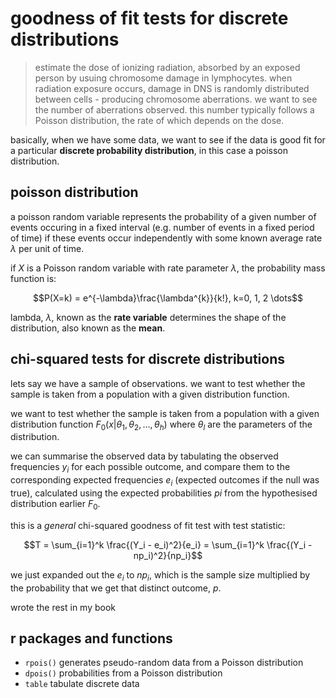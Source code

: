 # goodness of fit tests for discrete distributions

> estimate the dose of ionizing radiation, absorbed by an exposed person by usuing chromosome damage in lymphocytes.
> when radiation exposure occurs, damage in DNS is randomly distributed between cells - producing chromosome aberrations. we want to see the number of aberrations observed. this number typically follows a Poisson distribution, the rate of which depends on the dose.

basically, when we have some data, we want to see if the data is good fit for a particular **discrete probability distribution**, in this case a poisson distribution.

## poisson distribution

a poisson random variable represents the probability of a given number of events occuring in a fixed interval (e.g. number of events in a fixed period of time) if these events occur independently with some known average rate $\lambda$ per unit of time.

if $X$ is a Poisson random variable with rate parameter $\lambda$, the probability mass function is:

$$P(X=k) = e^{-\lambda}\frac{\lambda^{k}}{k!}, k=0, 1, 2 \dots$$

lambda, $\lambda$, known as the **rate variable** determines the shape of the distribution, also known as the **mean**.

## chi-squared tests for discrete distributions

lets say we have a sample of observations. we want to test whether the sample is taken from a population with a given distribution function.

we want to test whether the sample is taken from a population with a given distribution function $F_{0}(x|\theta_{1}, \theta_{2}, \dots, \theta_{h})$ where $\theta_{l}$ are the parameters of the distribution.

we can summarise the observed data by tabulating the observed frequencies $y_{i}$ for each possible outcome, and compare them to the corresponding expected frequencies $e_{i}$ (expected outcomes if the null was true), calculated using the expected probabilities $p{i}$ from the hypothesised distribution earlier $F_{0}$.

this is a _general_ chi-squared goodness of fit test with test statistic:

$$T = \sum_{i=1}^k \frac{(Y_i - e_i)^2}{e_i} = \sum_{i=1}^k \frac{(Y_i - np_i)^2}{np_i}$$

we just expanded out the $e_{i}$ to $np_{i}$, which is the sample size multiplied by the probability that we get that distinct outcome, $p$.

wrote the rest in my book

## r packages and functions

- `rpois()` generates pseudo-random data from a Poisson distribution
- `dpois()` probabilities from a Poisson distribution
- `table` tabulate discrete data
